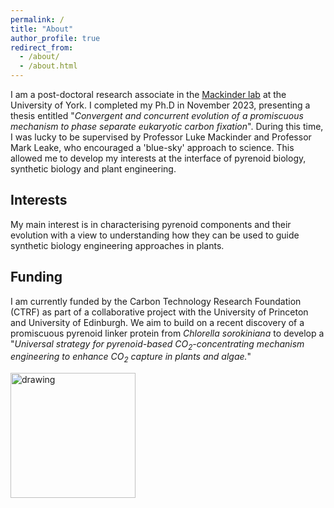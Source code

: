 ```yaml
---
permalink: /
title: "About"
author_profile: true
redirect_from: 
  - /about/
  - /about.html
---
```


I am a post-doctoral research associate in the [Mackinder lab](https://mackinderlab.weebly.com/) at the University of York. I completed my Ph.D in November 2023, presenting a thesis entitled "*Convergent and concurrent evolution of a promiscuous mechanism to phase separate eukaryotic carbon fixation*". During this time, I was lucky to be supervised by Professor Luke Mackinder and Professor Mark Leake, who encouraged a 'blue-sky' approach to science. This allowed me to develop my interests at the interface of pyrenoid biology, synthetic biology and plant engineering.

## Interests
My main interest is in characterising pyrenoid components and their evolution with a view to understanding how they can be used to guide synthetic biology engineering approaches in plants.

## Funding
I am currently funded by the Carbon Technology Research Foundation (CTRF) as part of a collaborative project with the University of Princeton and University of Edinburgh. We aim to build on a recent discovery of a promiscuous pyrenoid linker protein from _Chlorella sorokiniana_ to develop a "_Universal strategy for pyrenoid-based CO<sub>2</sub>-concentrating mechanism engineering to enhance CO<sub>2</sub> capture in plants and algae._"

<img src="https://james-r-barrett.github.io/images/CTRF-Logo-Black-Text.svg" alt="drawing" width="200"/>

